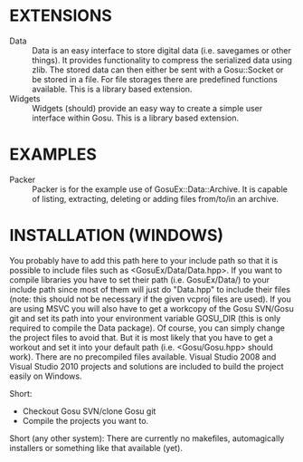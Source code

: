 EXTENSIONS
==========
<dl>
<dt>Data</dt>
<dd>Data is an easy interface to store digital data (i.e. savegames or other things). It provides functionality to compress the serialized data using zlib. The stored data can then either be sent with a Gosu::Socket or be stored in a file. For  file storages there are predefined functions available. This is a library based extension.</dd>
<dt>Widgets</dt>
<dd>Widgets (should) provide an easy way to create a simple user interface within Gosu. This is a library based extension.</dd>
</dl>

EXAMPLES
========
<dl>
<dt>Packer</dt>
<dd>Packer is for the example use of GosuEx::Data::Archive. It is capable of listing, extracting, deleting or adding files from/to/in an archive.</dd>
</dl>

INSTALLATION (WINDOWS)
======================
You probably have to add this path here to your include path so that it is possible to include files such as <GosuEx/Data/Data.hpp>. If you want to compile libraries you have to set their path (i.e. GosuEx/Data/) to your include path since most of them will just do "Data.hpp" to include their files (note: this should not be necessary if the given vcproj files are used). If you are using MSVC you will also have to get a workcopy of the Gosu SVN/Gosu git and set its path into your environment variable GOSU_DIR (this is only required to compile the Data package). Of course, you can simply change the project files to avoid that. But it is most likely that you have to get a workout and set it into your default path (i.e. <Gosu/Gosu.hpp> should work). There are no precompiled files available. Visual Studio 2008 and Visual Studio 2010 projects and solutions are included to build the project easily on Windows.	

Short:

* Checkout Gosu SVN/clone Gosu git
* Compile the projects you want to.

Short (any other system):
There are currently no makefiles, automagically installers or something like that available (yet).